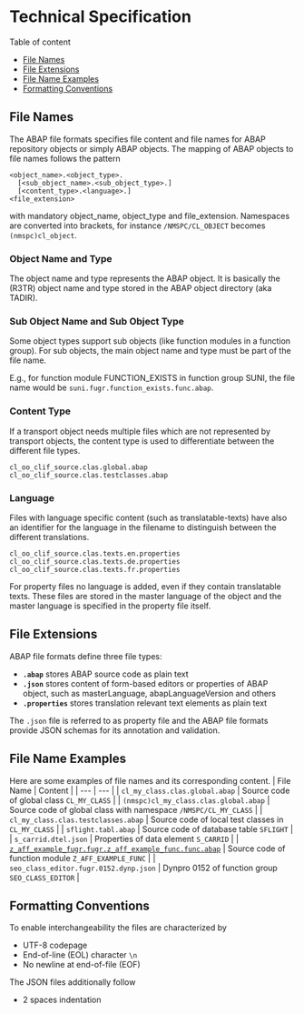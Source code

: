 # Technical Specification

Table of  content
* [File Names](#File-Names)
* [File Extensions](#File-Extensions)
* [File Name Examples](#File-Name-Examples)
* [Formatting Conventions](#Formatting-Conventions)

## File Names

The ABAP file formats specifies file content and file names for ABAP repository objects or simply ABAP objects.
The mapping of ABAP objects to file names follows the pattern
```
<object_name>.<object_type>.
  [<sub_object_name>.<sub_object_type>.]
  [<content_type>.<language>.]
<file_extension>
```
with mandatory object_name, object_type and file_extension.
Namespaces are converted into brackets, for instance `/NMSPC/CL_OBJECT` becomes `(nmspc)cl_object`.

### Object Name and Type
The object name and type represents the ABAP object. It is basically the (R3TR) object name and type stored in the ABAP object directory (aka TADIR).

### Sub Object Name and Sub Object Type

Some object types support sub objects (like function modules in a function group). For sub objects, the main object name and type must be part of the file name.

E.g., for function module FUNCTION_EXISTS in function group SUNI, the file name would be `suni.fugr.function_exists.func.abap`.

### Content Type
If a transport object needs multiple files which are not represented by transport objects, the content type is used to differentiate between the different file types.
```
cl_oo_clif_source.clas.global.abap
cl_oo_clif_source.clas.testclasses.abap
```

### Language
Files with language specific content (such as translatable-texts) have also an identifier for the language in the filename to distinguish between the different translations.
```
cl_oo_clif_source.clas.texts.en.properties
cl_oo_clif_source.clas.texts.de.properties
cl_oo_clif_source.clas.texts.fr.properties
```
For property files no language is added, even if they contain translatable texts.
These files are stored in the master language of the object and the master language is specified in the property file itself.

## File Extensions

ABAP file formats define three file types:
* **`.abap`** stores ABAP source code as plain text
* **`.json`** stores content of form-based editors or properties of ABAP object, such as masterLanguage, abapLanguageVersion and others
* **`.properties`** stores translation relevant text elements as plain text

The `.json` file is referred to as property file and the ABAP file formats provide JSON schemas for its annotation and validation.

## File Name Examples
Here are some examples of file names and its corresponding content.
| File Name | Content |
| ---  | --- |
| `cl_my_class.clas.global.abap` | Source code of global class `CL_MY_CLASS` |
| `(nmspc)cl_my_class.clas.global.abap` | Source code of global class with namespace `/NMSPC/CL_MY_CLASS` |
| `cl_my_class.clas.testclasses.abap` | Source code of local test classes in `CL_MY_CLASS` |
| `sflight.tabl.abap` | Source code of database table `SFLIGHT` |
| `s_carrid.dtel.json` | Properties of data element `S_CARRID` |
| [`z_aff_example_fugr.fugr.z_aff_example_func.func.abap`](/file-formats/fugr/examples/z_aff_example_fugr.fugr.z_aff_example_func.func.abap) | Source code of function module `Z_AFF_EXAMPLE_FUNC` |
| `seo_class_editor.fugr.0152.dynp.json` | Dynpro 0152 of function group `SEO_CLASS_EDITOR` |

## Formatting Conventions
To enable interchangeability the files are characterized by
* UTF-8 codepage
* End-of-line (EOL) character `\n`
* No newline at end-of-file (EOF)

The JSON files additionally follow
* 2 spaces indentation
